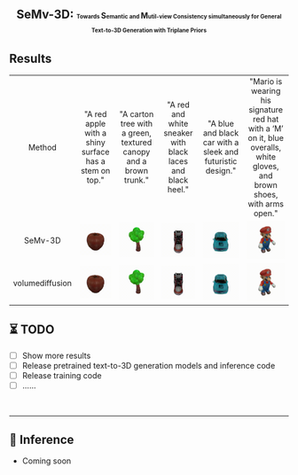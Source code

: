 

<div align="center">

<h2> SeMv-3D: <span style="font-size:10px"> Towards <span style="font-size:14px">S</span>emantic and <span style="font-size:14px">M</span>util-view Consistency simultaneously for  General Text-to-3D Generation with Triplane Priors </span> </h2> 
</div>

## Results
<table class="center">
  <!-- <td style="text-align:center;" width="50">Input Text</td> -->
  <td style="text-align:center;" width="50">Method</td> 
<!--   <td style="text-align:center;" width="170">Input Text</td> -->
  <td style="text-align:center;" width="170">"A red apple with a shiny surface has a stem on top."</td>
  <td style="text-align:center;" width="170">"A carton tree with a green, textured canopy and a brown trunk."</td>
  
  
  <td style="text-align:center;" width="170">"A red and white sneaker with black laces and black heel."</td>
  <td style="text-align:center;" width="170">"A blue and black car with a sleek and futuristic design."</td>
  <td style="text-align:center;" width="170">"Mario is wearing his signature red hat with a ‘M’ on it, blue overalls, white gloves, and brown shoes, with arms open."</td>
  
  
  <tr>
  <td style="text-align:center;" width="50">SeMv-3D</td>
  <td><img src=assets/output2.gif width="170"></td>
  <td><img src=assets/output1.gif width="170"></td>
  
  
  <td><img src=assets/output6.gif width="170"></td>
  <td><img src=assets/output4.gif width="170"></td>
  <td><img src=assets/output5.gif width="170"></td>
  
  </tr>

  <tr>
  <td style="text-align:center;" width="50">volumediffusion</td>
  <td><img src=assets/output2.gif width="170"></td>
  <td><img src=assets/output1.gif width="170"></td>
  
  
  <td><img src=assets/output6.gif width="170"></td>
  <td><img src=assets/output4.gif width="170"></td>
  <td><img src=assets/output5.gif width="170"></td>
  
  </tr>
</table >

## ⏳ TODO
- [ ] Show more results
- [ ] Release pretrained text-to-3D generation models and inference code
- [ ] Release training code
- [ ] ......
<br>


---
## 💫 Inference 
- Coming soon

